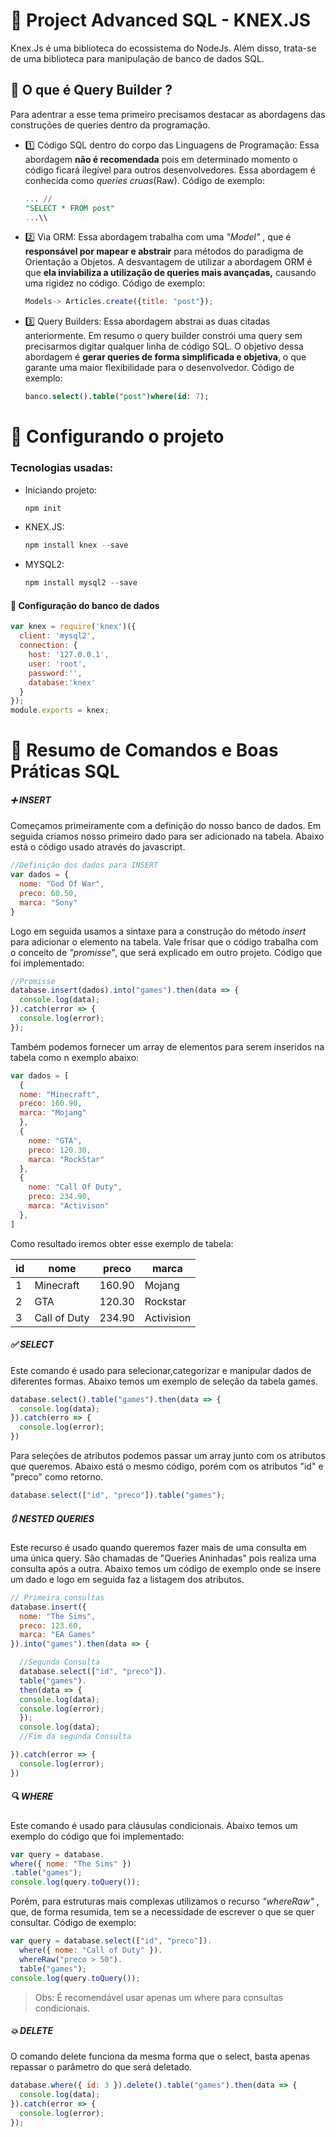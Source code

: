 # 🔮 Project   Advanced   SQL - KNEX.JS

Knex.Js é uma biblioteca do ecossistema do NodeJs. Além disso, trata-se de uma biblioteca para manipulação de banco de dados SQL.

## 🧱  O  que  é  Query  Builder ?

Para adentrar a esse tema primeiro precisamos destacar as abordagens das construções de queries dentro da programação.

- 1️⃣ Código SQL dentro do corpo das Linguagens de Programação:
  Essa abordagem **não é recomendada** pois em determinado momento o código ficará ilegível para outros desenvolvedores. Essa abordagem é conhecida como *queries cruas*(Raw).
  Código de exemplo:

  ```sql
  ... //
  "SELECT * FROM post"
  ...\\
  ```

- 2️⃣ Via ORM:
  Essa abordagem trabalha com uma *"Model"* , que é **responsável por mapear e abstrair** para métodos do paradigma de Orientação a Objetos. A desvantagem de utilizar a abordagem ORM é que **ela inviabiliza a utilização de queries mais avançadas,** causando uma rigidez no código.
  Código de exemplo:

  ```js
  Models-> Articles.create({title: "post"});
  ```

- 3️⃣ Query Builders:
  Essa abordagem abstrai as duas citadas anteriormente. Em resumo o query builder constrói uma query sem precisarmos digitar qualquer linha de código SQL. O objetivo dessa abordagem é **gerar queries de forma simplificada e objetiva**, o que garante uma maior flexibilidade para o desenvolvedor.
  Código de exemplo:

  ```sql
  banco.select().table("post")where(id: 7);
  ```

# 🔧 Configurando o projeto

### **Tecnologias usadas:**

- Iniciando projeto:

  ```powershell
  npm init
  ```

- KNEX.JS:

  ```powershell
  npm install knex --save
  ```

- MYSQL2:

  ```powershell
  npm install mysql2 --save
  ```

#### 💾 Configuração do banco de dados

  ```js
  var knex = require('knex')({
    client: 'mysql2',
    connection: {
      host: '127.0.0.1',
      user: 'root',
      password:'',
      database:'knex'
    }
  });
  module.exports = knex;
  ```

# 📝 Resumo de  Comandos e Boas Práticas  SQL

##### ➕ INSERT

Começamos primeiramente com a definição do nosso banco de dados. Em seguida criamos nosso primeiro dado para ser adicionado na tabela. Abaixo está o código usado através do javascript.

```js
//Definição dos dados para INSERT
var dados = {
  nome: "God Of War",
  preco: 60.50,
  marca: "Sony"
}

```

Logo em seguida usamos a sintaxe para a construção do método *insert* para adicionar o elemento na tabela. Vale frisar que o código trabalha com o conceito de *"promisse"*, que será explicado em outro projeto.
Código que foi implementado:

```js
//Promisse
database.insert(dados).into("games").then(data => {
  console.log(data);
}).catch(error => {
  console.log(error);
});
```

Também podemos fornecer um array de elementos para serem inseridos na tabela como n exemplo abaixo:

```js
var dados = [
  {
  nome: "Minecraft",
  preco: 160.90,
  marca: "Mojang"
  },
  {
    nome: "GTA",
    preco: 120.30,
    marca: "RockStar"
  },
  {
    nome: "Call Of Duty",
    preco: 234.90,
    marca: "Activison"
  },
]

```

Como resultado iremos obter esse exemplo de tabela:

| id   | nome         | preco  | marca      |
| :--- | ------------ | ------ | ---------- |
| 1    | Minecraft    | 160.90 | Mojang     |
| 2    | GTA          | 120.30 | Rockstar   |
| 3    | Call of Duty | 234.90 | Activision |

##### ✅ SELECT

Este comando é usado para selecionar,categorizar e manipular dados de diferentes formas. Abaixo temos um exemplo de seleção da tabela games.

```js
database.select().table("games").then(data => {
  console.log(data);
}).catch(erro => {
  console.log(error);
})
```

Para seleções de atributos podemos passar um array junto com os atributos que queremos. Abaixo está o mesmo código, porém com os atributos "id" e "preco" como retorno.

```js
database.select(["id", "preco"]).table("games");
```

##### 🔃 NESTED QUERIES

Este recurso é usado quando queremos fazer mais de uma consulta em uma única query. São chamadas de "Queries Aninhadas" pois realiza uma consulta após a outra. Abaixo temos um código de exemplo onde se insere um dado e logo em seguida faz a listagem dos atributos.

```js
// Primeira consultas
database.insert({
  nome: "The Sims",
  preco: 123.60,
  marca: "EA Games"
}).into("games").then(data => {

  //Segunda Consulta
  database.select(["id", "preco"]).
  table("games").
  then(data => {
  console.log(data);
  console.log(error);
  });
  console.log(data);
  //Fim da segunda Consulta

}).catch(error => {
  console.log(error);
})
```

##### 🔍 WHERE

Este comando é usado para cláusulas condicionais. Abaixo temos um exemplo do código que foi implementado:

```js
var query = database.
where({ nome: "The Sims" })
.table("games");
console.log(query.toQuery());
```

Porém, para estruturas mais complexas utilizamos o recurso *"whereRaw"* , que, de forma resumida, tem se a necessidade de escrever o que se quer consultar.
Código de exemplo:

```js
var query = database.select(["id", "preco"]).
  where({ nome: "Call of Duty" }).
  whereRaw("preco > 50").
  table("games");
console.log(query.toQuery());
```

> Obs: É recomendável usar apenas um where para consultas condicionais.

##### 💥 DELETE

O comando delete funciona da mesma forma que o select, basta apenas repassar o parâmetro do que será deletado.

```js
database.where({ id: 3 }).delete().table("games").then(data => {
  console.log(data);
}).catch(error => {
  console.log(error);
});
```
